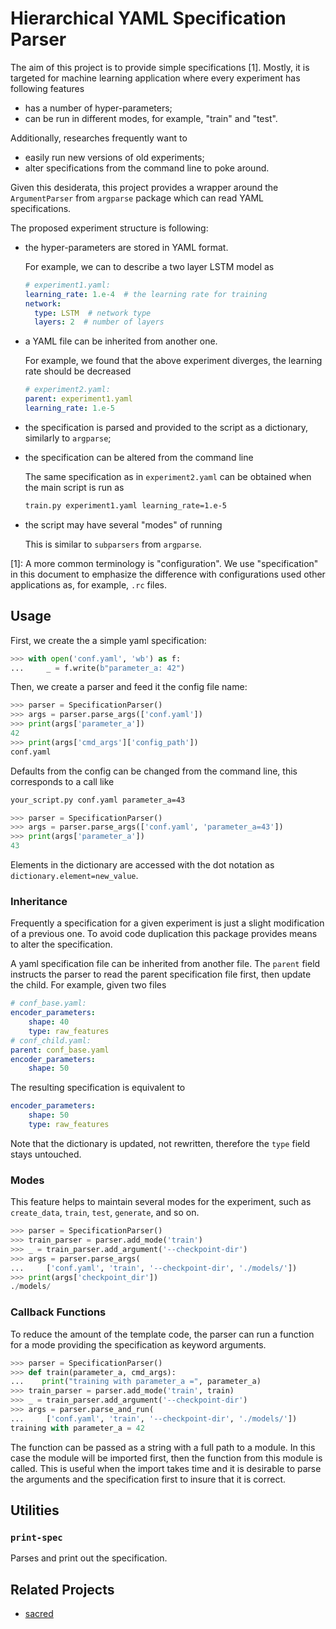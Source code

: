 Hierarchical YAML Specification Parser
======================================

The aim of this project is to provide simple specifications [1]. Mostly, it
is targeted for machine learning application where every experiment has 
following features
- has a number of hyper-parameters;
- can be run in different modes, for example, "train" and "test".

Additionally, researches frequently want to
- easily run new versions of old experiments;
- alter specifications from the command line to poke around.

Given this desiderata, this project provides a wrapper around the 
`ArgumentParser` from `argparse` package which can read YAML specifications.

The proposed experiment structure is following:
- the hyper-parameters are stored in YAML format.

  For example, we can to describe a two layer LSTM model as
  ```yaml
  # experiment1.yaml:
  learning_rate: 1.e-4  # the learning rate for training
  network:
    type: LSTM  # network type
    layers: 2  # number of layers
  ```
- a YAML file can be inherited from another one.

  For example, we found that the above experiment diverges, the learning
  rate should be decreased
  ```yaml
  # experiment2.yaml:
  parent: experiment1.yaml
  learning_rate: 1.e-5
  ```
- the specification is parsed and provided to the script as a dictionary,
  similarly to `argparse`;
- the specification can be altered from the command line

  The same specification
  as in `experiment2.yaml` can be obtained when the main script is run as
  ```bash
  train.py experiment1.yaml learning_rate=1.e-5
  ```
- the script may have several "modes" of running

  This is similar to `subparsers` from `argparse`. 
  
  
[1]: A more common terminology is "configuration". We use "specification" in
     this document to emphasize the difference with configurations used other
     applications as, for example, `.rc` files.

Usage
-----

First, we create the a simple yaml specification:

```python
>>> with open('conf.yaml', 'wb') as f:
...     _ = f.write(b"parameter_a: 42")
```

Then, we create a parser and feed it the config file name:

```python
>>> parser = SpecificationParser()
>>> args = parser.parse_args(['conf.yaml'])
>>> print(args['parameter_a'])
42
>>> print(args['cmd_args']['config_path'])
conf.yaml
```

Defaults from the config can be changed from the command line,
this corresponds to a call like
```bash
your_script.py conf.yaml parameter_a=43
```

```python
>>> parser = SpecificationParser()
>>> args = parser.parse_args(['conf.yaml', 'parameter_a=43'])
>>> print(args['parameter_a'])
43
```

Elements in the dictionary are accessed with the dot notation as
`dictionary.element=new_value`.

### Inheritance

Frequently a specification for a given experiment is just a slight
modification of a previous one. To avoid code duplication this package
provides means to alter the specification.

A yaml specification file can be inherited from another file. The `parent`
field instructs the parser to read the parent specification file first,
then update the child. For example, given two files
```yaml
# conf_base.yaml:
encoder_parameters:
    shape: 40
    type: raw_features
# conf_child.yaml:
parent: conf_base.yaml
encoder_parameters:
    shape: 50
```
The resulting specification is equivalent to
```yaml
encoder_parameters:
    shape: 50
    type: raw_features
```

Note that the dictionary is updated, not rewritten, therefore the `type`
field stays untouched.

### Modes

This feature helps to maintain several modes for the experiment, such
as `create_data`, `train`, `test`, `generate`, and so on.

```python
>>> parser = SpecificationParser()
>>> train_parser = parser.add_mode('train')
>>> _ = train_parser.add_argument('--checkpoint-dir')
>>> args = parser.parse_args(
...     ['conf.yaml', 'train', '--checkpoint-dir', './models/'])
>>> print(args['checkpoint_dir'])
./models/
```

### Callback Functions

To reduce the amount of the template code, the parser can run a function 
for a mode providing the specification as keyword arguments.

```python
>>> parser = SpecificationParser()
>>> def train(parameter_a, cmd_args):
...    print("training with parameter_a =", parameter_a)
>>> train_parser = parser.add_mode('train', train)
>>> _ = train_parser.add_argument('--checkpoint-dir')
>>> args = parser.parse_and_run(
...     ['conf.yaml', 'train', '--checkpoint-dir', './models/'])
training with parameter_a = 42
```

The function can be passed as a string with a full path to a module. In this
case the module will be imported first, then the function from this module is
called. This is useful when the import takes time and it is desirable to parse
the arguments and the specification first to insure that it is correct.

Utilities
---------

### `print-spec`

Parses and print out the specification.

Related Projects
----------------

- [sacred](https://github.com/IDSIA/sacred)
